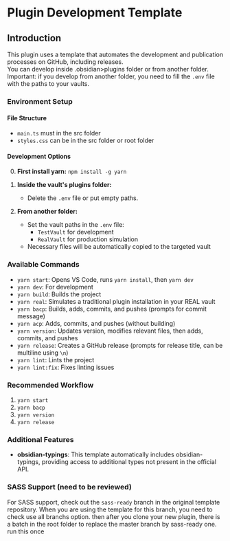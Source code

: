 # Plugin Development Template

## Introduction

This plugin uses a template that automates the development and publication processes on GitHub, including releases.  
You can develop inside .obsidian>plugins folder or from another folder.  
Important: if you develop from another folder, you need to fill the `.env` file with the paths to your vaults.

### Environment Setup

#### File Structure

- `main.ts` must in the src folder
- `styles.css` can be in the src folder or root folder

#### Development Options

0. **First install yarn:** `npm install -g yarn`

1. **Inside the vault's plugins folder:**
   - Delete the `.env` file or put empty paths.

2. **From another folder:**
   - Set the vault paths in the `.env` file:
     - `TestVault` for development
     - `RealVault` for production simulation
   - Necessary files will be automatically copied to the targeted vault

### Available Commands

- `yarn start`: Opens VS Code, runs `yarn install`, then `yarn dev`
- `yarn dev`: For development
- `yarn build`: Builds the project
- `yarn real`: Simulates a traditional plugin installation in your REAL vault
- `yarn bacp`: Builds, adds, commits, and pushes (prompts for commit message)
- `yarn acp`: Adds, commits, and pushes (without building)
- `yarn version`: Updates version, modifies relevant files, then adds, commits, and pushes
- `yarn release`: Creates a GitHub release (prompts for release title, can be multiline using `\n`)
- `yarn lint`: Lints the project
- `yarn lint:fix`: Fixes linting issues

### Recommended Workflow

1. `yarn start`
2. `yarn bacp`
3. `yarn version`
4. `yarn release`

### Additional Features

- **obsidian-typings**: This template automatically includes obsidian-typings, providing access to additional types not present in the official API.

### SASS Support (need to be reviewed)

For SASS support, check out the `sass-ready` branch in the original template repository. 
When you are using the template for this branch, you need to check use all branchs option. then after you clone your new plugin, there is a batch in the root folder to replace the master branch by sass-ready one. run this once